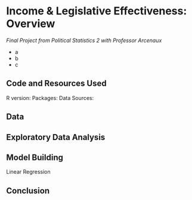 # Income & Legislative Effectiveness: Overview
*Final Project from Political Statistics 2 with Professor Arcenaux*
- a
- b
- c


## Code and Resources Used
R version:
Packages:
Data Sources:

## Data

## Exploratory Data Analysis

## Model Building
Linear Regression

## Conclusion



